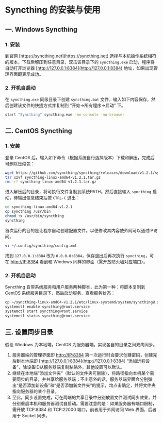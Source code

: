 # Syncthing 的安装与使用

## 一. Windows Syncthing

### **1. 安装**

到官网 [https://syncthing.net](https://syncthing.net) 选择与本机操作系统相符的版本，下载后解压到任意目录，双击该目录下的 `syncthing.exe` 启动，程序将自动打开浏览器 [http://127.0.0.1:8384](http://127.0.0.1:8384) 地址，如果出现管理界面即表示成功。

### **2. 开机自启动**

在 `syncthing.exe` 同级目录下创建 `syncthing.bat` 文件，输入如下内容保存，然后创建该文件的快捷方式并复制到 “开始-&gt;所有程序-&gt;启动” 下。

```bash
start "Syncthing" syncthing.exe -no-console -no-browser
```

## 二. CentOS Syncthing

### **1. 安装**

登录 CentOS 后，输入如下命令（根据系统自行选择版本）下载和解压，完成后可删除压缩包：

```bash
wget https://github.com/syncthing/syncthing/releases/download/v1.2.1/syncthing-linux-amd64-v1.2.1.tar.gz
tar xzvf syncthing-linux-amd64-v1.2.1.tar.gz
rm -rf syncthing-linux-amd64-v1.2.1.tar.gz
```

进入解压后的目录，将可执行文件复制到系统PATH，然后直接输入 `syncthing` 启动，待输出信息结束后按 `CTRL-C` 退出：

```bash
cd syncthing-linux-amd64-v1.2.1
cp syncthing /usr/bin
chmod +x /usr/bin/syncthing
syncthing
```

首次运行的目的是让程序自动创建配置文件，以便修改其内容使外网可以通过IP访问。

```bash
vi ~/.config/syncthing/config.xml
```

找到 `127.0.0.1:8384` 改为 `0.0.0.0:8384`，保存退出后再次执行 `syncthing`，可在 [http://IP:8384](http://IP:8384) 看到和 Windows 同样的界面（需开放防火墙对应端口）。

### **2. 开机自启动**

Syncthing 自带系统服务和用户服务两种脚本，此为第一种：将脚本复制到 CentOS 系统服务目录下，然后启动服务、查看服务状态：

```bash
cp ~/syncthing-linux-amd64-v1.2.1/etc/linux-systemd/system/syncthing@.service /usr/lib/systemd/system
systemctl enable syncthing@root.service
systemctl start syncthing@root.service
systemctl status syncthing@root.service
```

## 三. 设置同步目录

假设 Windows 为本地端，CentOS 为服务器端，实现各自的目录之间双向同步。

1. 服务器端的管理界面即 [http://IP:8384](http://IP:8384) 第一次运行时会要求创建密码，创建完后到本地端即 [http://127.0.0.1:8384](http://127.0.0.1:8384) “添加远程设备”，除设备ID从服务器端复制粘贴外，其他设置可以默认。
2. 继续在本地端“添加文件夹”（默认的文件夹可删除），将路径指向本机某个需要同步的目录，并共享给服务器端；不出意外的话，服务器端界面会分别弹出“是否添加新设备”和“是否添加新文件夹”的提示，均点击确定，并将文件夹指向服务器的某个目录。
3. 至此，同步设置完成，可在两端的共享目录中分别放置文件测试同步效果，并分别重启本机和服务器测试自启动。需要注意的是：如果服务器有端口限制，需开放 TCP:8384 和 TCP:22000 端口，前者用于外网访问 Web 界面，后者用于 Socket 同步。

